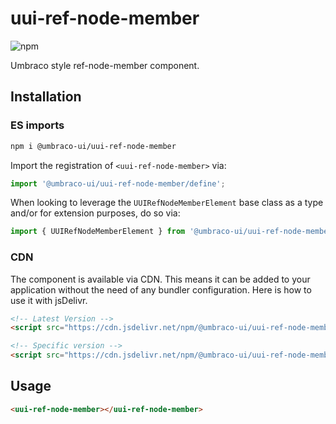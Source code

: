 # uui-ref-node-member

![npm](https://img.shields.io/npm/v/@umbraco-ui/uui-ref-node-member?logoColor=%231B264F)

Umbraco style ref-node-member component.

## Installation

### ES imports

```zsh
npm i @umbraco-ui/uui-ref-node-member
```

Import the registration of `<uui-ref-node-member>` via:

```javascript
import '@umbraco-ui/uui-ref-node-member/define';
```

When looking to leverage the `UUIRefNodeMemberElement` base class as a type and/or for extension purposes, do so via:

```javascript
import { UUIRefNodeMemberElement } from '@umbraco-ui/uui-ref-node-member';
```

### CDN

The component is available via CDN. This means it can be added to your application without the need of any bundler configuration. Here is how to use it with jsDelivr.

```html
<!-- Latest Version -->
<script src="https://cdn.jsdelivr.net/npm/@umbraco-ui/uui-ref-node-member@latest/dist/uui-ref-node-member.min.js"></script>

<!-- Specific version -->
<script src="https://cdn.jsdelivr.net/npm/@umbraco-ui/uui-ref-node-member@X.X.X/dist/uui-ref-node-member.min.js"></script>
```

## Usage

```html
<uui-ref-node-member></uui-ref-node-member>
```
